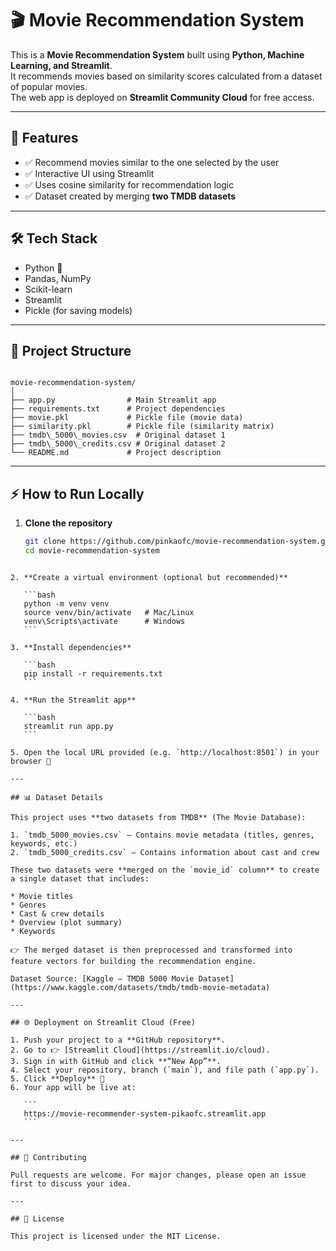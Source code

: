 # 🎬 Movie Recommendation System  

This is a **Movie Recommendation System** built using **Python, Machine Learning, and Streamlit**.  
It recommends movies based on similarity scores calculated from a dataset of popular movies.  
The web app is deployed on **Streamlit Community Cloud** for free access.  

---

## 🚀 Features
- ✅ Recommend movies similar to the one selected by the user  
- ✅ Interactive UI using Streamlit  
- ✅ Uses cosine similarity for recommendation logic  
- ✅ Dataset created by merging **two TMDB datasets**  

---

## 🛠️ Tech Stack
- Python 🐍  
- Pandas, NumPy  
- Scikit-learn  
- Streamlit  
- Pickle (for saving models)  

---

## 📂 Project Structure
```

movie-recommendation-system/
│
├── app.py                # Main Streamlit app
├── requirements.txt      # Project dependencies
├── movie.pkl             # Pickle file (movie data)
├── similarity.pkl        # Pickle file (similarity matrix)
├── tmdb\_5000\_movies.csv  # Original dataset 1
├── tmdb\_5000\_credits.csv # Original dataset 2
└── README.md             # Project description

````

---

## ⚡ How to Run Locally

1. **Clone the repository**  
   ```bash
   git clone https://github.com/pinkaofc/movie-recommendation-system.git
   cd movie-recommendation-system
````

2. **Create a virtual environment (optional but recommended)**

   ```bash
   python -m venv venv
   source venv/bin/activate   # Mac/Linux
   venv\Scripts\activate      # Windows
   ```

3. **Install dependencies**

   ```bash
   pip install -r requirements.txt
   ```

4. **Run the Streamlit app**

   ```bash
   streamlit run app.py
   ```

5. Open the local URL provided (e.g. `http://localhost:8501`) in your browser 🎉

---

## 📊 Dataset Details

This project uses **two datasets from TMDB** (The Movie Database):

1. `tmdb_5000_movies.csv` – Contains movie metadata (titles, genres, keywords, etc.)
2. `tmdb_5000_credits.csv` – Contains information about cast and crew

These two datasets were **merged on the `movie_id` column** to create a single dataset that includes:

* Movie titles
* Genres
* Cast & crew details
* Overview (plot summary)
* Keywords

👉 The merged dataset is then preprocessed and transformed into feature vectors for building the recommendation engine.

Dataset Source: [Kaggle – TMDB 5000 Movie Dataset](https://www.kaggle.com/datasets/tmdb/tmdb-movie-metadata)

---

## 🌐 Deployment on Streamlit Cloud (Free)

1. Push your project to a **GitHub repository**.
2. Go to 👉 [Streamlit Cloud](https://streamlit.io/cloud).
3. Sign in with GitHub and click **“New App”**.
4. Select your repository, branch (`main`), and file path (`app.py`).
5. Click **Deploy** 🚀
6. Your app will be live at:

   ```
   https://movie-recommender-system-pikaofc.streamlit.app
   ```

---

## 🤝 Contributing

Pull requests are welcome. For major changes, please open an issue first to discuss your idea.

---

## 📜 License

This project is licensed under the MIT License.
